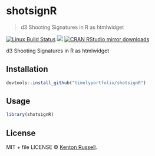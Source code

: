 ﻿
# shotsignR

> d3 Shooting Signatures in R as htmlwidget

[![Linux Build Status](https://travis-ci.org//shotsignR.svg?branch=master)](https://travis-ci.org//shotsignR)
[![](http://www.r-pkg.org/badges/version/shotsignR)](http://www.r-pkg.org/pkg/shotsignR)
[![CRAN RStudio mirror downloads](http://cranlogs.r-pkg.org/badges/shotsignR)](http://www.r-pkg.org/pkg/shotsignR)


d3 Shooting Signatures in R as htmlwidget

## Installation

```r
devtools::install_github("timelyportfolio/shotsignR")
```

## Usage

```r
library(shotsignR)
```

## License

MIT + file LICENSE © [Kenton Russell](https://github.com/timelyportfolio).
